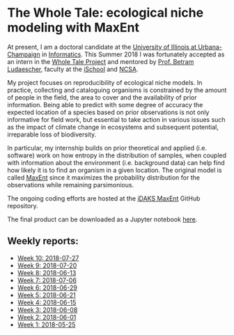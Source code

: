 The Whole Tale: ecological niche modeling with MaxEnt
=====================================================

At present, I am a doctoral candidate at the [University
of Illinois at Urbana-Champaign](http://www.illinois.edu)
in [Informatics](http://informatics.illinois.edu). This
Summer 2018 I was fortunately accepted as an intern in the [Whole Tale
Project](https://wholetale.org) and mentored by
[Prof. Betram Ludaescher](https://ischool.illinois.edu/people/faculty/ludaesch), faculty
at the [iSchool](https://ischool.illinois.edu) and
[NCSA](https://ischool.illinois.edu).

My project focuses on reproducibility of ecological niche
models. In practice, collecting and cataloguing organisms
is constrained by the amount of people in the field, the
area to cover and the availability of prior information.
Being able to predict with some degree of accuracy the
expected location of a species based on prior observations
is not only informative for field work, but essential to
take action in various issues such as the impact of climate
change in ecosystems and subsequent potential, irreparable
loss of biodiversity.

In particular, my internship builds on prior theoretical
and applied (i.e. software) work on how entropy in the
distribution of samples, when coupled with information
about the environment (i.e. background data) can help
find how likely it is to find an organism in a given
location. The original model is called
[MaxEnt](http://biodiversityinformatics.amnh.org/open_source/maxent) since
it maximizes the probability distribution for the observations
while remaining parsimonious.

The ongoing coding efforts are hosted at the
[iDAKS MaxEnt](https://github.com/idaks/intros-MaxEnt) GitHub repository.

The final product can be downloaded as a Jupyter notebook [here](maxent-notebook.ipynb).

## Weekly reports:

- [Week 10: 2018-07-27](_posts/2018-07-20-Week-10.md)
- [Week 9: 2018-07-20](_posts/2018-07-20-Week-9.md)
- [Week 8: 2018-06-13](_posts/2018-07-13-Week-8.md)
- [Week 7: 2018-07-06](_posts/2018-07-06-Week-7.md)
- [Week 6: 2018-06-29](_posts/2018-06-29-Week-6.md)
- [Week 5: 2018-06-21](_posts/2018-06-22-Week-5.md)
- [Week 4: 2018-06-15](_posts/2018-06-15-Week-4.md)
- [Week 3: 2018-06-08](_posts/2018-06-08-Week-3.md)
- [Week 2: 2018-06-01](_posts/2018-06-01-Week-2.md)
- [Week 1: 2018-05-25](_posts/2018-05-25-Week-1.md)
